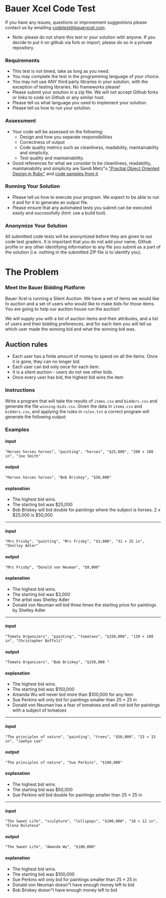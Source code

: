 # Bauer Xcel Code Test

If you have any issues, questions or improvement suggestions please contact us by emailing
codetest@bauerxcel.com.

* Note: please do not share this test or your solution with anyone. If you decide to
put it on github via fork or import, please do so in a private repository.

### Requirements

 - This test is not timed, take as long as you need.
 - You may complete the test in the programming language of your choice. 
 - You may not use ANY third party libraries in your solution, with the exception of testing libraries. No frameworks please!
 - Please submit your solution in a zip file. We will not accept Github forks or links to code on Github or any similar
 host.
 - Please tell us what language you used to implement your solution.
 - Please tell us how to run your solution.

### Assessment

- Your code will be assessed on the following:
    - Design and how you separate responsibilities
    - Correctness of output
    - Code quality metrics such as cleanliness, readability, maintainability and simplicity.
    - Test quality and maintainability.
- Good references for what we consider to be cleanliness, readability, maintainability and simplicity are
Sandi Metz"s ["Practial Object Oriented Design in Ruby"](http://www.poodr.com/) and
[code samples from it](https://github.com/skmetz/poodr/)

### Running Your Solution

- Please tell us how to execute your program. We expect to be able to run it and for it to generate an output file.
- Please ensure that any automated tests you submit can be executed easily and successfully (hint: use a build tool).

### Anonymize Your Solution

All submitted code tests will be anonymized before they are given to our code test graders. It is important that
you do not add your name, Github profile or any other identifying information to any file you submit as a part of the
solution (i.e. nothing in the submitted ZIP file is to identify you).

# The Problem

### Meet the Bauer Bidding Platform

Bauer Xcel is running a Silent Auction. We have a set of items we would like to auction and a set of users who would like to make bids
for those items. You are going to help our auction house run the auction!

We will supply you with a list of auction items and their attributes, and a list of users and their bidding preferences, and for each item
you will tell us which user made the winning bid and what the winning bid was.

## Auction rules

- Each user has a finite amount of money to spend on all the items. Once it is gone, they can no longer bid.
- Each user can bid only once for each item.
- It is a silent auction - users do not see other bids.
- Once every user has bid, the highest bid wins the item

### Instructions

Write a program that will take the results of `items.csv` and `bidders.csv` and generate the file `winning-bids.csv`. Given the data in `items.csv` 
and `bidders.csv`, and applying the rules in `rules.txt`  a correct program will generate the following output:



### Examples


#### input
```
"Horses horses horses", "painting", "horses", "$25,000", "200 × 180 in", "Joe Smith"
```

#### output
```
"Horses horses horses", "Bob Briskey", "$50,000"
```

#### explanation
- The highest bid wins. 
- The starting bid was $25,000
- Bob Briskey will bid double for paintings where the subject is horses. 2 x $25,000 is $50,000


___

#### input
```
"Mrs Frisby", "painting", "Mrs Frisby", "$3,000", "31 × 25 in", "Shelley Adler"
```

#### output
```
"Mrs Frisby", "Donald von Neuman", "$9,000"
```

#### explanation
- The highest bid wins. 
- The starting bid was $3,000
- The artist was Shelley Adler
- Donald von Neuman will bid three times the starting price for paintings by Shelley Adler

___

#### input
```
"Tomato Organizers", "painting", "tomatoes", "$150,000", "120 × 180 in", "Christopher Boffoli"
```

#### output
```
"Tomato Organizers", "Bob Briskey", "$150,000 "
```

#### explanation
- The highest bid wins. 
- The starting bid was $150,000
- Amanda Wu will never bid more than $100,000 for any item
- Sue Perkins will only bid for paintings smaller than 25 × 25 in
- Donald von Neuman has a fear of tomatoes and will not bid for paintings with a subject of tomatoes

___

#### input
```
"The principles of nature", "painting", "trees", "$50,000", "23 × 15 in", "Jaehyo Lee"
```

#### output
```
"The principles of nature", "Sue Perkins", "$100,000"
```

#### explanation
- The highest bid wins. 
- The starting bid was $50,000
- Sue Perkins will bid double for paintings smaller than 25 × 25 in

___

#### input
```
"The Sweet Life", "sculpture", "lollipops", "$100,000", "18 × 12 in", "Elena Bulatova"
```

#### output
```
"The Sweet Life", "Amanda Wu", "$100,000"
```

#### explanation
- The highest bid wins. 
- The starting bid was $100,000
- Sue Perkins will only bid for paintings smaller than 25 × 25 in
- Donald von Neuman doesn"t have enough money left to bid
- Bob Briskey doesn"t have enough money left to bid